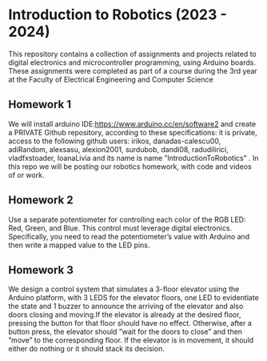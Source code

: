 # Introduction to Robotics (2023 - 2024)

This repository contains a collection of assignments and projects related to digital electronics and microcontroller programming,  using Arduino boards. These assignments were completed as part of a course  during the 3rd year at the Faculty of Electrical Engineering and Computer Science
  
## Homework 1
We will  install arduino IDE:https://www.arduino.cc/en/software2 and create a PRIVATE Github repository, according to these specifications: 
it is private, access to the following github users: irikos, danadas-calescu00, adiRandom, alexsasu, alexion2001, surdubob, dandi08, radudilirici, vladfxstoader, IoanaLivia  and its name is name  ”IntroductionToRobotics” .
In this repo we will be posting our robotics homework, with code and videos of or work.

## Homework 2
Use a separate potentiometer for controlling each color of the RGB LED: Red,
Green, and Blue. This control must leverage digital electronics. Specifically,
you need to read the potentiometer’s value with Arduino and then write a
mapped value to the LED pins.


## Homework 3
We design a control system that simulates a 3-floor elevator using the Arduino
platform, with 3 LEDS for the elevator floors, one LED to evidentiate the state and 1 buzzer to announce the arriving of the elevator and also doors closing and moving.If the elevator is already at the desired floor,
pressing the button for that floor should have no effect. Otherwise, after
a button press, the elevator should ”wait for the doors to close” and then
”move” to the corresponding floor. If the elevator is in movement, it
should either do nothing or it should stack its decision.
    
